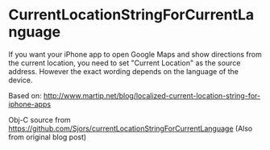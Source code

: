 CurrentLocationStringForCurrentLanguage
=======================================

If you want your iPhone app to open Google Maps and show directions from the current location, you need to set "Current Location" as the source address. However the exact wording depends on the language of the device.

Based on:
http://www.martip.net/blog/localized-current-location-string-for-iphone-apps

Obj-C source from https://github.com/Sjors/currentLocationStringForCurrentLanguage 
(Also from original blog post)